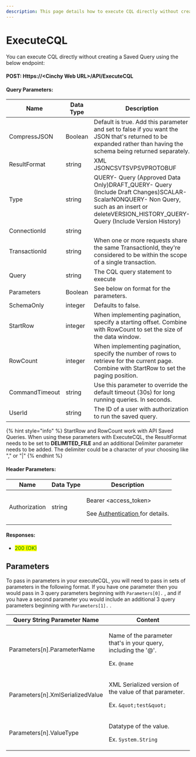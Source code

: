 ```yaml
---
description: This page details how to execute CQL directly without creating a Saved Query.
---
```


# ExecuteCQL

You can execute CQL directly without creating a Saved Query using the below endpoint:

#### POST: Https://\<Cinchy Web URL>/API/ExecuteCQL

#### Query Parameters:

| Name           | Data Type | Description                                                                                                                                                                                     |
|----------------|-----------|-------------------------------------------------------------------------------------------------------------------------------------------------------------------------------------------------|
| CompressJSON   | Boolean   | Default is true. Add this parameter and set to false if you want the JSON that's returned to be expanded rather than having the schema being returned separately.                               |
| ResultFormat   | string    | XML JSONCSVTSVPSVPROTOBUF                                                                                                                                                                       |
| Type           | string    | QUERY- Query (Approved Data Only)DRAFT_QUERY- Query (Include Draft Changes)SCALAR- ScalarNONQUERY- Non Query, such as an insert or deleteVERSION_HISTORY_QUERY- Query (Include Version History) |
| ConnectionId   | string    |
| TransactionId  | string    | When one or more requests share the same TransactionId, they're considered to be within the scope of a single transaction.                                                                     |
| Query          | string    | The CQL query statement to execute                                                                                                                                                              |
| Parameters     | Boolean   | See below on format for the parameters.                                                                                                                                                         |
| SchemaOnly     | integer   | Defaults to false.                                                                                                                                                                              |
| StartRow       | integer   | When implementing pagination, specify a starting offset. Combine with RowCount to set the size of the data window.                                                                              |
| RowCount       | integer   | When implementing pagination, specify the number of rows to retrieve for the current page. Combine with StartRow to set the paging position.                                                    |
| CommandTimeout | string    | Use this parameter to override the default timeout (30s) for long running queries. In seconds.                                                                                                  |
| UserId         | string    | The ID of a user with authorization to run the saved query.                                                                                                                                     |

{% hint style="info" %}
StartRow and RowCount work with API Saved Queries. When using these parameters with ExecuteCQL, the ResultFormat needs to be set to **DELIMITED_FILE** and an additional Delimiter parameter needs to be added. The delimiter could be a character of your choosing like "," or "|"
{% endhint %}

#### Header Parameters:

| Name          | Data Type | Description                                                                                                 |
| ------------- | --------- | ----------------------------------------------------------------------------------------------------------- |
| Authorization | string    | <p>Bearer <access_token></p><p>See <a href="api-authentication.md">Authentication </a>for details.</p> |

#### Responses:

- <mark style="color:green;">200 (OK)</mark>

## Parameters <a href="#parameters" id="parameters"></a>

To pass in parameters in your executeCQL, you will need to pass in sets of parameters in the following format. If you have one parameter then you would pass in 3 query parameters beginning with `Parameters[0].` , and if you have a second parameter you would include an additional 3 query parameters beginning with `Parameters[1].` .

| Query String Parameter Name       | Content                                                                                                         |
| --------------------------------- | --------------------------------------------------------------------------------------------------------------- |
| Parameters\[n].ParameterName      | <p>Name of the parameter that's in your query, including the '@'.</p><p>Ex. <code>@name</code></p>             |
| Parameters\[n].XmlSerializedValue | <p>XML Serialized version of the value of that parameter.</p><p>Ex. <code>&#x26;quot;test&#x26;quot;</code></p> |
| Parameters\[n].ValueType          | <p>Datatype of the value.</p><p>Ex. <code>System.String</code></p>                                              |
